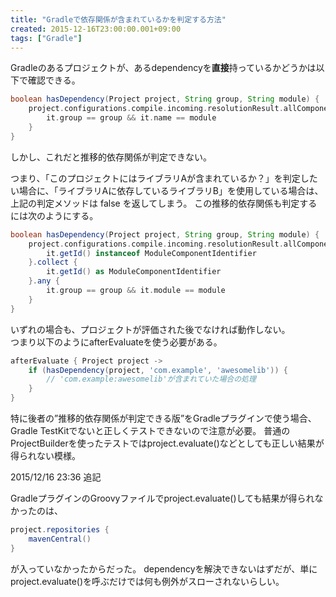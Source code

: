 ```yaml
---
title: "Gradleで依存関係が含まれているかを判定する方法"
created: 2015-12-16T23:00:00.001+09:00
tags: ["Gradle"]
---
```

Gradleのあるプロジェクトが、あるdependencyを**直接**持っているかどうかは以下で確認できる。

```groovy
boolean hasDependency(Project project, String group, String module) {
    project.configurations.compile.incoming.resolutionResult.allComponents.any {
        it.group == group && it.name == module
    }
}
```

しかし、これだと推移的依存関係が判定できない。  
<!--more-->
つまり、「このプロジェクトにはライブラリAが含まれているか？」を判定したい場合に、「ライブラリAに依存しているライブラリB」を使用している場合は、上記の判定メソッドは false を返してしまう。
この推移的依存関係も判定するには次のようにする。

```groovy
boolean hasDependency(Project project, String group, String module) {
    project.configurations.compile.incoming.resolutionResult.allComponents.findAll {
        it.getId() instanceof ModuleComponentIdentifier
    }.collect {
        it.getId() as ModuleComponentIdentifier
    }.any {
        it.group == group && it.module == module
    }
}
```

いずれの場合も、プロジェクトが評価された後でなければ動作しない。  
つまり以下のようにafterEvaluateを使う必要がある。

```groovy
afterEvaluate { Project project ->
    if (hasDependency(project, 'com.example', 'awesomelib')) {
        // 'com.example:awesomelib'が含まれていた場合の処理
    }
}
```

特に後者の”推移的依存関係が判定できる版”をGradleプラグインで使う場合、Gradle TestKitでないと正しくテストできないので注意が必要。
普通のProjectBuilderを使ったテストではproject.evaluate()などとしても正しい結果が得られない模様。

2015/12/16 23:36 追記

GradleプラグインのGroovyファイルでproject.evaluate()しても結果が得られなかったのは、

```groovy
project.repositories {
    mavenCentral()
}
```

が入っていなかったからだった。
dependencyを解決できないはずだが、単にproject.evaluate()を呼ぶだけでは何も例外がスローされないらしい。
